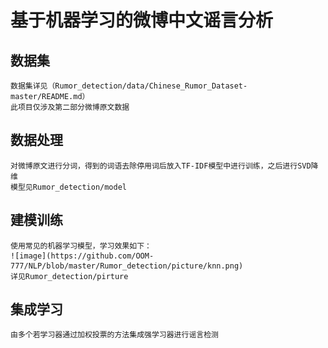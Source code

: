 
# 基于机器学习的微博中文谣言分析
## 数据集
    数据集详见（Rumor_detection/data/Chinese_Rumor_Dataset-master/README.md）
    此项目仅涉及第二部分微博原文数据
    
## 数据处理
    对微博原文进行分词，得到的词语去除停用词后放入TF-IDF模型中进行训练，之后进行SVD降维
    模型见Rumor_detection/model
## 建模训练
    使用常见的机器学习模型，学习效果如下：
    ![image](https://github.com/OOM-777/NLP/blob/master/Rumor_detection/picture/knn.png)
    详见Rumor_detection/pirture
    
## 集成学习
    由多个若学习器通过加权投票的方法集成强学习器进行谣言检测
